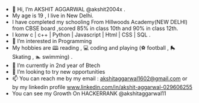 - 👋 Hi, I’m  AKSHIT AGGARWAL @akshit2004x .
- My age is 19 , I live in New Delhi. 
- I have completed my schooling From Hillwoods Academy(NEW DELHI) from CBSE board ,scored 85% in class 10th and 90% in class 12th.
- I konw  c | c++ | Python | Javascript | Html | CSS | SQL .
- 👀 I’m interested in Programming
- My hobbies are 🕮 reading , 💻 coding and  playing (⚽ football , 🛼 Skating , 🏊 swimming) .
- 🌱 I’m currently in 2nd year of Btech
- 💞️ I’m looking to try new opportunities
- 📫 You can reach me by my email : akshitaggarwal1602@gmail.com or by my linkedin profile www.linkedin.com/in/akshit-aggarwal-029606255
- You can see my Growth On HACKERRANK @akshitaggarwal11
<!---
akshit2004x/akshit2004x is a ✨ special ✨ repository because its `README.md` (this file) appears on your GitHub profile.
You can click the Preview link to take a look at your changes.
--->
